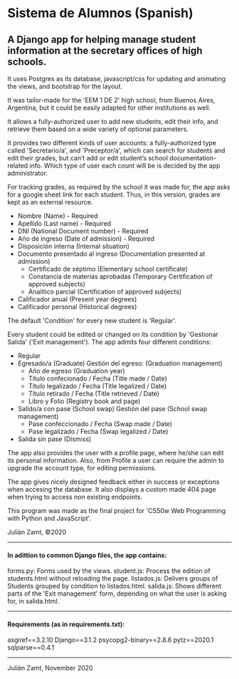 # Sistema de Alumnos (Spanish)

## A Django app for helping manage student information at the secretary offices of high schools.

It uses Postgres as its database, javascript/css for updating and animating the views, and bootstrap for the layout.

It was tailor-made for the 'EEM 1 DE 2' high school, from Buenos Aires, Argentina, but it could be easily adapted for other institutions as well.

It allows a fully-authorized user to add new students, edit their info, and retrieve them based on a wide variety of optional parameters. 

It provides two different kinds of user accounts: a fully-authorized type called 'Secretario/a', and 'Preceptor/a', which can search for students and edit their grades, but can’t add or edit student’s school documentation-related info. Which type of user each count will be is decided by the app administrator.

For tracking grades, as required by the school it was made for, the app asks for a google sheet link for each student. Thus, in this version, grades are kept as an external resource. 

* Nombre (Name) - Required
* Apellido (Last name) - Required
* DNI (National Document number) - Required
* Año de ingreso (Date of admission) - Required
* Disposición interna (Internal situation) 
* Documento presentado al ingreso (Documentation presented at admission)
    * Certificado de séptimo (Elementary school certificate)
    * Constancia de materias aprobadas (Temporary Certification of approved subjects)
    * Analítico parcial (Certification of approved subjects)
* Calificador anual (Present year degrees)
* Calificador personal (Historical degrees)

The default 'Condition' for every new student is 'Regular'.

Every student could be edited or changed on its condition by 'Gestionar Salida' ('Exit management'). The app admits four different conditions:
* Regular
* Egresado/a (Graduate)
    Gestión del egreso: (Graduation management)
    * Año de egreso (Graduation year)
    * Título confecionado / Fecha (Title made / Date)
    * Título legalizado / Fecha (Title legalized / Date)
    * Título retirado / Fecha (Title retrieved / Date)
    * Libro y Folio (Registry book and page)
* Salido/a con pase (School swap)
    Gestión del pase (School swap management)
    * Pase confeccionado / Fecha (Swap made / Date) 
    * Pase legalizado / Fecha (Swap legalized / Date)
* Salida sin pase (Dismiss)

The app also provides the user with a profile page, where he/she can edit its personal information. Also, from Profile a user can require the admin to upgrade the account type, for editing permissions.

The app gives nicely designed feedback either in success or exceptions when accesing the database. It also displays a custom made 404 page when trying to access non existing endpoints.

This program was made as the final project for 'CS50w Web Programming with Python and JavaScript'.

Julián Zamt, ©2020

---

#### In adittion to common Django files, the app contains:

forms.py: Forms used by the views.
student.js: Process the edition of students.html without reloading the page.
listados.js: Delivers groups of Students grouped by condition to listados.html.
salida.js: Shows different parts of the 'Exit management' form, depending on what the user is asking for, in salida.html.

---

#### Requirements (as in requirements.txt):
asgiref==3.2.10
Django==3.1.2
psycopg2-binary==2.8.6
pytz==2020.1
sqlparse==0.4.1

---

Julián Zamt, November 2020
